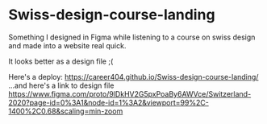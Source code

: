 # Swiss-design-course-landing

Something I designed in Figma while listening to a course on swiss design and made into a website real quick.

It looks better as a design file ;(

Here's a deploy: https://career404.github.io/Swiss-design-course-landing/
...and here's a link to design file https://www.figma.com/proto/9lDkHV2G5pxPoaBy6AWVce/Switzerland-2020?page-id=0%3A1&node-id=1%3A2&viewport=99%2C-1400%2C0.68&scaling=min-zoom
